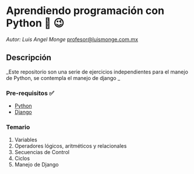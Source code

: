 # Aprendiendo programación con Python :snake: :wink:

_Autor: Luis Angel Monge_
profesor@luismonge.com.mx

## Descripción

_Este repositorio son una serie de ejercicios independientes para el manejo de Python, se contempla el manejo de django _

### Pre-requisitos :white_check_mark:

* [Python](https://www.python.org/) 
* [Django](https://www.djangoproject.com/) 



### Temario 

1. Variables
2. Operadores lógicos, aritméticos y relacionales
3. Secuencias de Control
4. Ciclos
5. Manejo de Django
